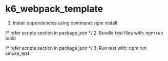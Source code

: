 # k6_webpack_template

1. Install dependencies using command: npm install

/* refer scripts section in package.json */
2. Bundle test files with: npm run build

/* refer scripts section in package.json */
3. Run test with: npm run smoke_test
